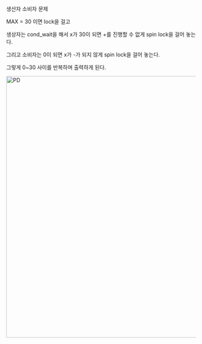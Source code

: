 생산자 소비자 문제

MAX = 30 이면 lock을 걸고

생상자는 cond_wait을 해서 x가 30이 되면 +를 진행할 수 없게 spin lock을 걸어 놓는다.

그리고 소비자는 0이 되면 x가 -가 되지 않게 spin lock을 걸어 놓는다.

그렇게 0~30 사이를 반복하며 출력하게 된다.


<img width="697" alt="PD" src="https://github.com/user-attachments/assets/0e1811e7-5027-4caf-8584-f5e0e6ddd1ab" />
